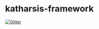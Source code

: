 # katharsis-framework

[![Gitter](https://badges.gitter.im/katharsis-project/katharsis-framework.svg)](https://gitter.im/katharsis-project/katharsis-framework?utm_source=badge&utm_medium=badge&utm_campaign=pr-badge&utm_content=badge)
